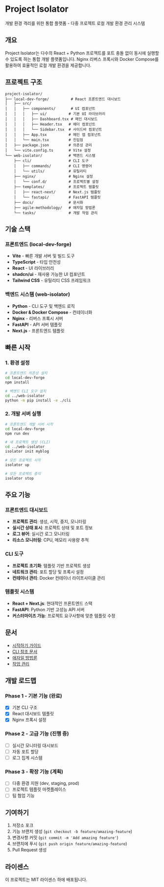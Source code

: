 # Project Isolator

개발 환경 격리를 위한 통합 플랫폼 - 다중 프로젝트 로컬 개발 환경 관리 시스템

## 개요

Project Isolator는 다수의 React + Python 프로젝트를 포트 충돌 없이 동시에 실행할 수 있도록 하는 통합 개발 플랫폼입니다. Nginx 리버스 프록시와 Docker Compose를 활용하여 효율적인 로컬 개발 환경을 제공합니다.

## 프로젝트 구조

```
project-isolator/
├── local-dev-forge/          # React 프론트엔드 대시보드
│   ├── src/
│   │   ├── components/       # UI 컴포넌트
│   │   │   ├── ui/          # 기본 UI 라이브러리
│   │   │   ├── Dashboard.tsx # 메인 대시보드
│   │   │   ├── Header.tsx   # 헤더 컴포넌트
│   │   │   └── Sidebar.tsx  # 사이드바 컴포넌트
│   │   ├── App.tsx          # 메인 앱 컴포넌트
│   │   └── main.tsx         # 진입점
│   ├── package.json         # 의존성 관리
│   └── vite.config.ts       # Vite 설정
└── web-isolator/            # 백엔드 시스템
    ├── cli/                 # CLI 도구
    │   ├── commands/        # CLI 명령어
    │   └── utils/           # 유틸리티
    ├── nginx/               # Nginx 설정
    │   └── conf.d/          # 프로젝트별 설정
    ├── templates/           # 프로젝트 템플릿
    │   ├── react-next/      # Next.js 템플릿
    │   └── fastapi/         # FastAPI 템플릿
    ├── docs/                # 문서화
    ├── agile-methodology/   # 애자일 방법론
    └── tasks/               # 개발 작업 관리
```

## 기술 스택

### 프론트엔드 (local-dev-forge)
- **Vite** - 빠른 개발 서버 및 빌드 도구
- **TypeScript** - 타입 안전성
- **React** - UI 라이브러리
- **shadcn/ui** - 재사용 가능한 UI 컴포넌트
- **Tailwind CSS** - 유틸리티 CSS 프레임워크

### 백엔드 시스템 (web-isolator)
- **Python** - CLI 도구 및 백엔드 로직
- **Docker & Docker Compose** - 컨테이너화
- **Nginx** - 리버스 프록시 서버
- **FastAPI** - API 서버 템플릿
- **Next.js** - 프론트엔드 템플릿

## 빠른 시작

### 1. 환경 설정
```bash
# 프론트엔드 의존성 설치
cd local-dev-forge
npm install

# 백엔드 CLI 도구 설치
cd ../web-isolator
python -m pip install -e ./cli
```

### 2. 개발 서버 실행
```bash
# 프론트엔드 개발 서버 시작
cd local-dev-forge
npm run dev

# 새 프로젝트 생성 (CLI)
cd ../web-isolator
isolator init myblog

# 모든 프로젝트 시작
isolator up

# 모든 프로젝트 중지
isolator stop
```

## 주요 기능

### 프론트엔드 대시보드
- **프로젝트 관리**: 생성, 시작, 중지, 모니터링
- **실시간 상태 표시**: 프로젝트 상태 및 포트 정보
- **로그 뷰어**: 실시간 로그 모니터링
- **리소스 모니터링**: CPU, 메모리 사용량 추적

### CLI 도구
- **프로젝트 초기화**: 템플릿 기반 프로젝트 생성
- **네트워크 관리**: 포트 할당 및 프록시 설정
- **컨테이너 관리**: Docker 컨테이너 라이프사이클 관리

### 템플릿 시스템
- **React + Next.js**: 현대적인 프론트엔드 스택
- **FastAPI**: Python 기반 고성능 API 서버
- **커스터마이즈 가능**: 프로젝트 요구사항에 맞춘 템플릿 수정

## 문서

- [시작하기 가이드](./web-isolator/docs/getting-started.md)
- [CLI 참조 문서](./web-isolator/docs/cli-reference.md)
- [애자일 방법론](./web-isolator/agile-methodology/README.md)
- [작업 관리](./web-isolator/tasks/README.md)

## 개발 로드맵

### Phase 1 - 기본 기능 (완료)
- [x] 기본 CLI 구조
- [x] React 대시보드 템플릿
- [x] Nginx 프록시 설정

### Phase 2 - 고급 기능 (진행 중)
- [ ] 실시간 모니터링 대시보드
- [ ] 자동 포트 할당
- [ ] 로그 집계 시스템

### Phase 3 - 확장 기능 (계획)
- [ ] 다중 환경 지원 (dev, staging, prod)
- [ ] 프로젝트 템플릿 마켓플레이스
- [ ] 팀 협업 기능

## 기여하기

1. 저장소 포크
2. 기능 브랜치 생성 (`git checkout -b feature/amazing-feature`)
3. 변경사항 커밋 (`git commit -m 'Add amazing feature'`)
4. 브랜치에 푸시 (`git push origin feature/amazing-feature`)
5. Pull Request 생성

## 라이센스

이 프로젝트는 MIT 라이센스 하에 배포됩니다.